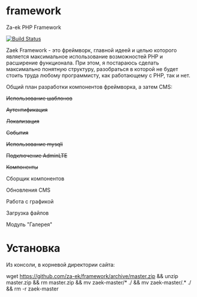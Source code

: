 # framework
Za-ek PHP Framework

[![Build Status](https://travis-ci.org/za-ek/framework.svg?branch=master)](https://travis-ci.org/za-ek/framework)

Zaek Framework - это фреймворк, главной идеей и целью которого является максимальное использование возможностей PHP и расширение функционала. 
При этом, я постараюсь сделать максимально понятную структуру, разобраться в которой не будет стоить труда любому программисту, как работающему с PHP, так и нет.

Общий план разработки компонентов фреймворка, а затем CMS:

~~Использование шаблонов~~

~~Аутентификация~~

~~Локализация~~

~~События~~

~~Использование mysqli~~

~~Подключение AdminLTE~~

~~Компоненты~~

Сборщик компонентов

Обновления CMS

Работа с графикой

Загрузка файлов

Модуль "Галерея"

# Установка

Из консоли, в корневой директории сайта:
  
wget https://github.com/za-ek/framework/archive/master.zip && unzip master.zip && rm master.zip && mv zaek-master/* ./ && mv zaek-master/.* ./ && rm -r zaek-master


